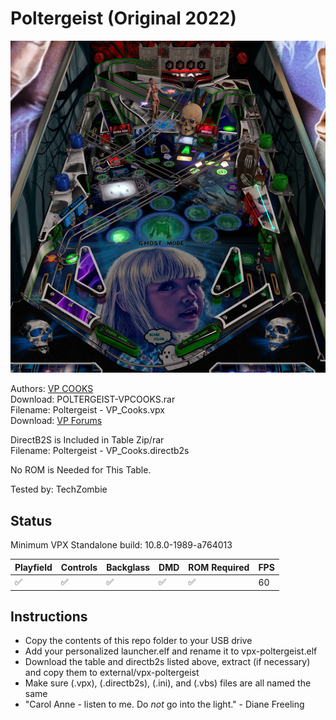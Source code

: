 # Poltergeist (Original 2022)

![Table Preview](https://github.com/lilalien/vpx-images/blob/main/vpx-poltergeist.png)

Authors: [VP COOKS](https://www.vpforums.org/index.php?showuser=180201)  
Download: POLTERGEIST-VPCOOKS.rar  
Filename: Poltergeist - VP_Cooks.vpx  
Download: [VP Forums](https://www.vpforums.org/index.php?app=downloads&showfile=16959)

DirectB2S is Included in Table Zip/rar  
Filename: Poltergeist - VP_Cooks.directb2s

No ROM is Needed for This Table.

Tested by: TechZombie

## Status 

Minimum VPX Standalone build: 10.8.0-1989-a764013

| Playfield | Controls | Backglass | DMD | ROM Required | FPS | 
|-----------|----------|-----------|-----|--------------|-----|
| :white_check_mark: | :white_check_mark: | :white_check_mark: | :white_check_mark: | :white_check_mark: | 60 |

## Instructions

- Copy the contents of this repo folder to your USB drive
- Add your personalized launcher.elf and rename it to vpx-poltergeist.elf
- Download the table and directb2s listed above, extract (if necessary) and copy them to external/vpx-poltergeist
- Make sure (.vpx), (.directb2s), (.ini), and (.vbs) files are all named the same
- "Carol Anne - listen to me. Do *not* go into the light." - Diane Freeling
